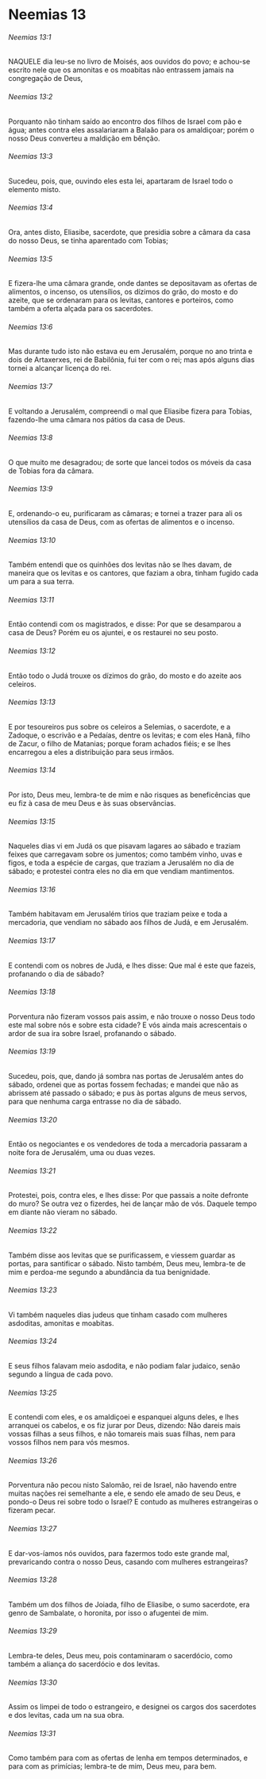 # Neemias 13

###### Neemias 13:1

NAQUELE dia leu-se no livro de Moisés, aos ouvidos do povo; e achou-se escrito nele que os amonitas e os moabitas não entrassem jamais na congregação de Deus,

###### Neemias 13:2

Porquanto não tinham saído ao encontro dos filhos de Israel com pão e água; antes contra eles assalariaram a Balaão para os amaldiçoar; porém o nosso Deus converteu a maldição em bênção.

###### Neemias 13:3

Sucedeu, pois, que, ouvindo eles esta lei, apartaram de Israel todo o elemento misto.

###### Neemias 13:4

Ora, antes disto, Eliasibe, sacerdote, que presidia sobre a câmara da casa do nosso Deus, se tinha aparentado com Tobias;

###### Neemias 13:5

E fizera-lhe uma câmara grande, onde dantes se depositavam as ofertas de alimentos, o incenso, os utensílios, os dízimos do grão, do mosto e do azeite, que se ordenaram para os levitas, cantores e porteiros, como também a oferta alçada para os sacerdotes.

###### Neemias 13:6

Mas durante tudo isto não estava eu em Jerusalém, porque no ano trinta e dois de Artaxerxes, rei de Babilônia, fui ter com o rei; mas após alguns dias tornei a alcançar licença do rei.

###### Neemias 13:7

E voltando a Jerusalém, compreendi o mal que Eliasibe fizera para Tobias, fazendo-lhe uma câmara nos pátios da casa de Deus.

###### Neemias 13:8

O que muito me desagradou; de sorte que lancei todos os móveis da casa de Tobias fora da câmara.

###### Neemias 13:9

E, ordenando-o eu, purificaram as câmaras; e tornei a trazer para ali os utensílios da casa de Deus, com as ofertas de alimentos e o incenso.

###### Neemias 13:10

Também entendi que os quinhões dos levitas não se lhes davam, de maneira que os levitas e os cantores, que faziam a obra, tinham fugido cada um para a sua terra.

###### Neemias 13:11

Então contendi com os magistrados, e disse: Por que se desamparou a casa de Deus? Porém eu os ajuntei, e os restaurei no seu posto.

###### Neemias 13:12

Então todo o Judá trouxe os dízimos do grão, do mosto e do azeite aos celeiros.

###### Neemias 13:13

E por tesoureiros pus sobre os celeiros a Selemias, o sacerdote, e a Zadoque, o escrivão e a Pedaías, dentre os levitas; e com eles Hanã, filho de Zacur, o filho de Matanias; porque foram achados fiéis; e se lhes encarregou a eles a distribuição para seus irmãos.

###### Neemias 13:14

Por isto, Deus meu, lembra-te de mim e não risques as beneficências que eu fiz à casa de meu Deus e às suas observâncias.

###### Neemias 13:15

Naqueles dias vi em Judá os que pisavam lagares ao sábado e traziam feixes que carregavam sobre os jumentos; como também vinho, uvas e figos, e toda a espécie de cargas, que traziam a Jerusalém no dia de sábado; e protestei contra eles no dia em que vendiam mantimentos.

###### Neemias 13:16

Também habitavam em Jerusalém tírios que traziam peixe e toda a mercadoria, que vendiam no sábado aos filhos de Judá, e em Jerusalém.

###### Neemias 13:17

E contendi com os nobres de Judá, e lhes disse: Que mal é este que fazeis, profanando o dia de sábado?

###### Neemias 13:18

Porventura não fizeram vossos pais assim, e não trouxe o nosso Deus todo este mal sobre nós e sobre esta cidade? E vós ainda mais acrescentais o ardor de sua ira sobre Israel, profanando o sábado.

###### Neemias 13:19

Sucedeu, pois, que, dando já sombra nas portas de Jerusalém antes do sábado, ordenei que as portas fossem fechadas; e mandei que não as abrissem até passado o sábado; e pus às portas alguns de meus servos, para que nenhuma carga entrasse no dia de sábado.

###### Neemias 13:20

Então os negociantes e os vendedores de toda a mercadoria passaram a noite fora de Jerusalém, uma ou duas vezes.

###### Neemias 13:21

Protestei, pois, contra eles, e lhes disse: Por que passais a noite defronte do muro? Se outra vez o fizerdes, hei de lançar mão de vós. Daquele tempo em diante não vieram no sábado.

###### Neemias 13:22

Também disse aos levitas que se purificassem, e viessem guardar as portas, para santificar o sábado. Nisto também, Deus meu, lembra-te de mim e perdoa-me segundo a abundância da tua benignidade.

###### Neemias 13:23

Vi também naqueles dias judeus que tinham casado com mulheres asdoditas, amonitas e moabitas.

###### Neemias 13:24

E seus filhos falavam meio asdodita, e não podiam falar judaico, senão segundo a língua de cada povo.

###### Neemias 13:25

E contendi com eles, e os amaldiçoei e espanquei alguns deles, e lhes arranquei os cabelos, e os fiz jurar por Deus, dizendo: Não dareis mais vossas filhas a seus filhos, e não tomareis mais suas filhas, nem para vossos filhos nem para vós mesmos.

###### Neemias 13:26

Porventura não pecou nisto Salomão, rei de Israel, não havendo entre muitas nações rei semelhante a ele, e sendo ele amado de seu Deus, e pondo-o Deus rei sobre todo o Israel? E contudo as mulheres estrangeiras o fizeram pecar.

###### Neemias 13:27

E dar-vos-íamos nós ouvidos, para fazermos todo este grande mal, prevaricando contra o nosso Deus, casando com mulheres estrangeiras?

###### Neemias 13:28

Também um dos filhos de Joiada, filho de Eliasibe, o sumo sacerdote, era genro de Sambalate, o horonita, por isso o afugentei de mim.

###### Neemias 13:29

Lembra-te deles, Deus meu, pois contaminaram o sacerdócio, como também a aliança do sacerdócio e dos levitas.

###### Neemias 13:30

Assim os limpei de todo o estrangeiro, e designei os cargos dos sacerdotes e dos levitas, cada um na sua obra.

###### Neemias 13:31

Como também para com as ofertas de lenha em tempos determinados, e para com as primícias; lembra-te de mim, Deus meu, para bem.

